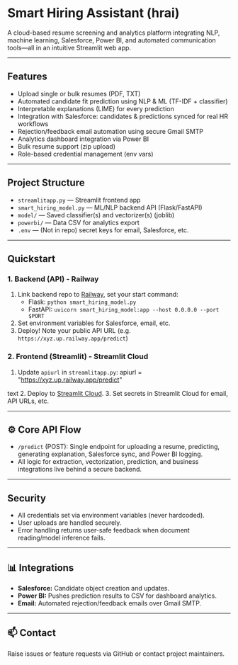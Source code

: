 # Smart Hiring Assistant (hrai)

A cloud-based resume screening and analytics platform integrating NLP, machine learning, Salesforce, Power BI, and automated communication tools—all in an intuitive Streamlit web app.

---

## Features

- Upload single or bulk resumes (PDF, TXT)
- Automated candidate fit prediction using NLP & ML (TF-IDF + classifier)
- Interpretable explanations (LIME) for every prediction
- Integration with Salesforce: candidates & predictions synced for real HR workflows
- Rejection/feedback email automation using secure Gmail SMTP
- Analytics dashboard integration via Power BI
- Bulk resume support (zip upload)
- Role-based credential management (env vars)

---

## Project Structure

- `streamlitapp.py` — Streamlit frontend app
- `smart_hiring_model.py` — ML/NLP backend API (Flask/FastAPI)
- `model/` — Saved classifier(s) and vectorizer(s) (joblib)
- `powerbi/` — Data CSV for analytics export
- `.env` — (Not in repo) secret keys for email, Salesforce, etc.

---

## Quickstart

### 1. Backend (API) - Railway

1. Link backend repo to [Railway](https://railway.app), set your start command:
   - Flask: `python smart_hiring_model.py`
   - FastAPI: `uvicorn smart_hiring_model:app --host 0.0.0.0 --port $PORT`
2. Set environment variables for Salesforce, email, etc.
3. Deploy! Note your public API URL (e.g. `https://xyz.up.railway.app/predict`)

### 2. Frontend (Streamlit) - Streamlit Cloud

1. Update `apiurl` in `streamlitapp.py`:
apiurl = "https://xyz.up.railway.app/predict"

text
2. Deploy to [Streamlit Cloud](https://streamlit.io/cloud).
3. Set secrets in Streamlit Cloud for email, API URLs, etc.

---

## ⚙️ Core API Flow

- `/predict` (POST): Single endpoint for uploading a resume, predicting, generating explanation, Salesforce sync, and Power BI logging.
- All logic for extraction, vectorization, prediction, and business integrations live behind a secure backend.

---

##  Security

- All credentials set via environment variables (never hardcoded).
- User uploads are handled securely.
- Error handling returns user-safe feedback when document reading/model inference fails.

---

## 📊 Integrations

- **Salesforce:** Candidate object creation and updates.
- **Power BI:** Pushes prediction results to CSV for dashboard analytics.
- **Email:** Automated rejection/feedback emails over Gmail SMTP.

---

## 📫 Contact

Raise issues or feature requests via GitHub or contact project maintainers.
